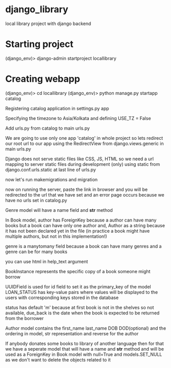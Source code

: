 # django_library
local library project with django backend

# Starting project
(django_env)> django-admin startproject locallibrary

# Creating webapp
(django_env)> cd locallibrary 
(django_env)> python manage.py startapp catalog

Registering catalog application in settings.py app

Specifying the timezone to Asia/Kolkata and defining USE_TZ = False

Add urls.py from catalog to main urls.py

We are going to use only one app 'catalog' in whole project so lets redirect our root url to
our app using the RedirectView from django.views.generic in main urls.py

Django does not serve static files like CSS, JS, HTML so we need a url mapping to server static
files during development (only) using static from django.conf.urls.static at last line of 
urls.py

now let's run makemigrations and migration

now on running the server, paste the link in browser and you will be redirected to the url that
we have set and an error page occurs because we have no urls set in catalog.py

Genre model will have a name field and __str__ method

In Book model, author has ForeignKey because a author can have many books but a book can have 
only one author and, Author as a string because it has not been declared yet in the file
(in practice a book might have multiple authors, but not in this implementation!)

genre is a manytomany field because a book can have many genres and a genre can be for many 
books

you can use html in help_text argument

BookInstance represents the specific copy of a book someone might borrow

UUIDField is used for id field to set it as the primary_key of the model
LOAN_STATUS has key-value pairs where values will be displayed to the users with corresponding 
keys stored in the database

status has default 'm' because at first book is not in the shelves so not available, due_back
is the date when the book is expected to be returned from the borrower

Author model contains the first_name last_name DOB DOD(optional) and the ordering in model, str 
representation and reverse for the author

If anybody donates some books to library of another language then for that we have a seperate
model that will have a name and __str__ method and will be used as a ForeignKey in Book model
with null=True and models.SET_NULL as we don't want to delete the objects related to it
